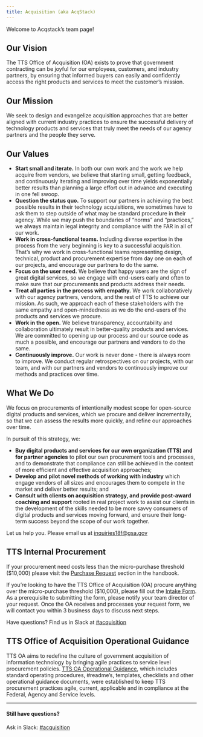```yaml
---
title: Acquisition (aka AcqStack)
---
```


Welcome to Acqstack’s team page!

## Our Vision

The TTS Office of Acquisition (OA) exists to prove that government contracting can be joyful for our employees, customers, and industry partners, by ensuring that informed buyers can easily and confidently access the right products and services to meet the customer’s mission.

## Our Mission

We seek to design and evangelize acquisition approaches that are better aligned with current industry practices to ensure the successful delivery of technology products and services that truly meet the needs of our agency partners and the people they serve.

## Our Values
- **Start small and iterate.** In both our own work and the work we help acquire from vendors, we believe that starting small, getting feedback, and continuously iterating and improving over time yields exponentially better results than planning a large effort out in advance and executing in one fell swoop.
- **Question the status quo.** To support our partners in achieving the best possible results in their technology acquisitions, we sometimes have to ask them to step outside of what may be standard procedure in their agency. While we may push the boundaries of “norms” and “practices,” we always maintain legal integrity and compliance with the FAR in all of our work.
- **Work in cross-functional teams.** Including diverse expertise in the process from the very beginning is key to a successful acquisition. That’s why we work in cross-functional teams representing design, technical, product and procurement expertise from day one on each of our projects, and encourage our partners to do the same.
- **Focus on the user need.** We believe that happy users are the sign of great digital services, so we engage with end-users early and often to make sure that our procurements and products address their needs.
- **Treat all parties in the process with empathy.** We work collaboratively with our agency partners, vendors, and the rest of TTS to achieve our mission. As such, we approach each of these stakeholders with the same empathy and open-mindedness as we do the end-users of the products and services we procure.
- **Work in the open.** We believe transparency, accountability and collaboration ultimately result in better-quality products and services. We are committed to opening up our process and our source code as much a possible, and encourage our partners and vendors to do the same.
- **Continuously improve.** Our work is never done - there is always room to improve. We conduct regular retrospectives on our projects, with our team, and with our partners and vendors to continuously improve our methods and practices over time.


## What We Do
We focus on procurements of intentionally modest scope for open-source digital products and services, which we procure and deliver incrementally, so that we can assess the results more quickly, and refine our approaches over time.

In pursuit of this strategy, we:

- **Buy digital products and services for our own organization (TTS) and for partner agencies** to pilot our own procurement tools and processes, and to demonstrate that compliance can still be achieved in the context of more efficient and effective acquisition approaches;
- **Develop and pilot novel methods of working with industry** which engage vendors of all sizes and encourages them to compete in the market and deliver better results; and
- **Consult with clients on acquisition strategy, and provide post-award coaching and support** rooted in real project work to assist our clients in the development of the skills needed to be more savvy consumers of digital products and services moving forward, and ensure their long-term success beyond the scope of our work together.

Let us help you. Please email us at [inquiries18f@gsa.gov](mailto:inquiries18f@gsa.gov)

## TTS Internal Procurement
If your procurement need costs less than the micro-purchase threshold ($10,000) please visit the [Purchase Request](/purchase-requests) section in the handbook.

If you’re looking to have the TTS Office of Acquisition (OA) procure anything over the micro-purchase threshold ($10,000), please fill out the [Intake Form](https://docs.google.com/forms/d/1bSoFcljv-hmUJsSCK04AsdIh03hor_T4m1yjopild6w/edit). As a prerequisite to submitting the form, please notify your team director of your request. Once the OA receives and processes your request form, we will contact you within 3 business days to discuss next steps.

Have questions? Find us in Slack at [#acquisition](https://gsa-tts.slack.com/messages/acquisition)

## TTS Office of Acquisition Operational Guidance
TTS OA aims to redefine the culture of government acquisition of information technology by bringing agile practices to service level procurement policies. [TTS OA Operational Guidance](/acquisition), which includes standard operating procedures, #readme’s, templates, checklists and other operational guidance documents, were established to keep TTS procurement practices agile, current, applicable and in compliance at the Federal, Agency and Service levels. 

---

#### Still have questions?

Ask in Slack: [#acquisition](https://gsa-tts.slack.com/messages/acquisition)
